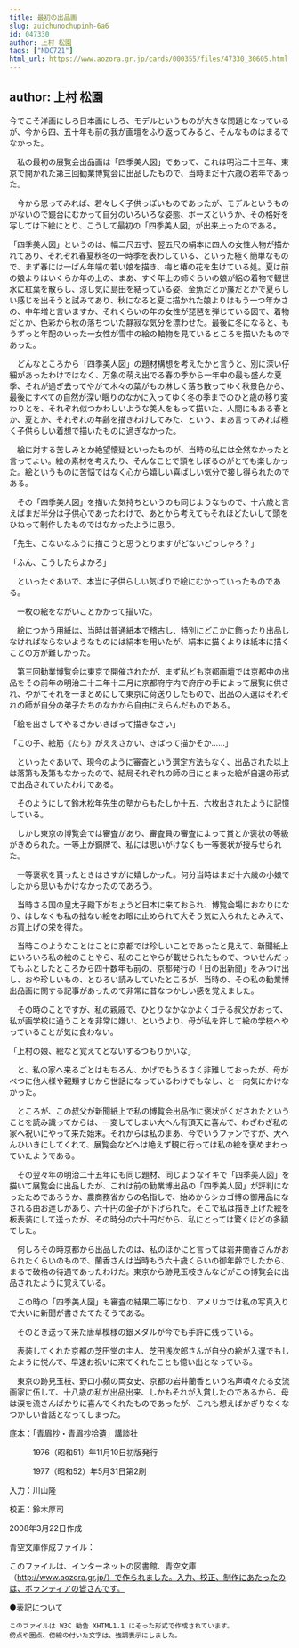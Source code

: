 ```yaml
---
title: 最初の出品画
slug: zuichunochupinh-6a6
id: 047330
author: 上村 松園
tags: ["NDC721"]
html_url: https://www.aozora.gr.jp/cards/000355/files/47330_30605.html
---
```


## author: 上村 松園

今でこそ洋画にしろ日本画にしろ、モデルというものが大きな問題となっているが、今から四、五十年も前の我が画壇をふり返ってみると、そんなものはまるでなかった。



　私の最初の展覧会出品画は「四季美人図」であって、これは明治二十三年、東京で開かれた第三回勧業博覧会に出品したもので、当時まだ十六歳の若年であった。

　今から思ってみれば、若々しく子供っぽいものであったが、モデルというものがないので鏡台にむかって自分のいろいろな姿態、ポーズというか、その格好を写しては下絵にとり、こうして最初の「四季美人図」が出来上ったのである。



「四季美人図」というのは、幅二尺五寸、竪五尺の絹本に四人の女性人物が描かれてあり、それぞれ春夏秋冬の一時季を表わしている、といった極く簡単なもので、まず春には一ばん年端の若い娘を描き、梅と椿の花を生けている処。夏は前の娘よりはいくらか年の上の、まあ、すぐ年上の姉ぐらいの娘が絽の着物で観世水に紅葉を散らし、涼し気に島田を結っている姿、金魚だとか簾だとかで夏らしい感じを出そうと試みてあり、秋になると夏に描かれた娘よりはもう一つ年かさの、中年増と言いますか、それくらいの年の女性が琵琶を弾じている図で、着物だとか、色彩から秋の落ちついた静寂な気分を漂わせた。最後に冬になると、もうずっと年配のいった一女性が雪中の絵の軸物を見ているところを描いたものであった。



　どんなところから「四季美人図」の題材構想を考えたかと言うと、別に深い仔細があったわけではなく、万象の萌え出でる春の季から一年中の最も盛んな夏季、それが過ぎ去ってやがて木々の葉がもの淋しく落ち散ってゆく秋景色から、最後にすべての自然が深い眠りのなかに入ってゆく冬の季までのひと歳の移り変わりとを、それぞれ似つかわしいような美人をもって描いた、人間にもある春とか、夏とか、それぞれの年齢を描きわけしてみた、という、まあ言ってみれば極く子供らしい着想で描いたものに過ぎなかった。



　絵に対する苦しみとか絶望懐疑といったものが、当時の私には全然なかったと言ってよい。絵の素材を考えたり、そんなことで頭をしぼるのがとても楽しかった。絵というものに苦悩ではなく心から嬉しい喜ばしい気分で接し得られたのである。



　その「四季美人図」を描いた気持ちというのも同じようなもので、十六歳と言えばまだ半分は子供心であったわけで、あとから考えてもそれほどたいして頭をひねって制作したものではなかったように思う。

「先生、こないなふうに描こうと思うとりますがどないどっしゃろ？」

「ふん、こうしたらよかろ」

　といったぐあいで、本当に子供らしい気ばりで絵にむかっていったものである。



　一枚の絵をながいことかかって描いた。

　絵につかう用紙は、当時は普通紙本で稽古し、特別にどこかに飾ったり出品しなければならないようなものには絹本を用いたが、絹本に描くよりは紙本に描くことの方が難しかった。



　第三回勧業博覧会は東京で開催されたが、まず私ども京都画壇では京都中の出品をその前年の明治二十二年十二月に京都府庁内で府庁の手によって展覧に供され、やがてそれを一まとめにして東京に荷送りしたもので、出品の人選はそれぞれの師が自分の弟子たちのなかから自由にえらんだものである。



「絵を出さしてやるさかいきばって描きなさい」

「この子、絵筋《たち》がええさかい、きばって描かそか……」

　といったぐあいで、現今のように審査という選定方法もなく、出品された以上は落第も及第もなかったので、結局それぞれの師の目にとまった絵が自選の形式で出品されていたわけである。

　そのようにして鈴木松年先生の塾からもたしか十五、六枚出されたように記憶している。

　しかし東京の博覧会では審査があり、審査員の審査によって賞とか褒状の等級がきめられた。一等上が銅牌で、私には思いがけなくも一等褒状が授与せられた。



　一等褒状を貰ったときはさすがに嬉しかった。何分当時はまだ十六歳の小娘でしたから思いもかけなかったのであろう。



　当時さる国の皇太子殿下がちょうど日本に来ておられ、博覧会場におなりになり、はしなくも私の拙ない絵をお眼に止められて大そう気に入られたとみえて、お買上げの栄を得た。



　当時このようなことはことに京都では珍しいことであったと見えて、新聞紙上にいろいろ私の絵のことやら、私のことやらが載せられたもので、ついせんだってもふとしたところから四十数年も前の、京都発行の「日の出新聞」をみつけ出し、おや珍しいもの、とひろい読みしていたところが、当時の、その私の勧業博出品画に関する記事があったので非常に昔なつかしい感を覚えました。



　その時のことですが、私の親戚で、ひとりなかなかよくゴテる叔父がおって、私が画学校に通うことを非常に嫌い、というより、母が私を許して絵の学校へやっていることが気に食わない。

「上村の娘、絵など覚えてどないするつもりかいな」

　と、私の家へ来るごとはもちろん、かげでもうるさく非難しておったが、母がべつに他人様や親類すじから世話になっているわけでもなし、と一向気にかけなかった。

　ところが、この叔父が新聞紙上で私の博覧会出品作に褒状がくだされたということを読み識ってからは、一変してしまい大へん有頂天に喜んで、わざわざ私の家へ祝いにやって来た始末。それからは私のまあ、今でいうファンですが、大へんひいきにしてくれて、展覧会などへは絶えず観に行っては私の絵を褒めまわっていたようである。



　その翌々年の明治二十五年にも同じ題材、同じようなイキで「四季美人図」を描いて展覧会に出品したが、これは前の勧業博出品の「四季美人図」が評判になったためであろうか、農商務省からの名指しで、始めからシカゴ博の御用品になされる由お達しがあり、六十円の金子が下げられた。そこで私は描き上げた絵を板表装にして送ったが、その時分の六十円だから、私にとっては驚くほどの多額でした。

　何しろその時京都から出品したのは、私のほかにと言っては岩井蘭香さんがおられたくらいのもので、蘭香さんは当時もう六十歳くらいの御年齢でしたから、まるで破格の待遇であったわけだ。東京から跡見玉枝さんなどがこの博覧会に出品されたように覚えている。



　この時の「四季美人図」も審査の結果二等になり、アメリカでは私の写真入りで大いに新聞が書きたてたそうである。

　そのとき送って来た唐草模様の銀メダルが今でも手許に残っている。



　表装してくれた京都の芝田堂の主人、芝田浅次郎さんが自分の絵が入選でもしたように悦んで、早速お祝いに来てくれたことも憶い出となっている。

　東京の跡見玉枝、野口小蘋の両女史、京都の岩井蘭香という名声嘖々たる女流画家に伍して、十八歳の私が出品出来、しかもそれが入賞したのであるから、母は涙を流さんばかりに喜んでくれたものであったが、これも想えばかぎりなくなつかしい昔話となってしまった。













底本：「青眉抄・青眉抄拾遺」講談社


　　　1976（昭和51）年11月10日初版発行

　　　1977（昭和52）年5月31日第2刷

入力：川山隆

校正：鈴木厚司

2008年3月22日作成

青空文庫作成ファイル：

このファイルは、インターネットの図書館、青空文庫（http://www.aozora.gr.jp/）で作られました。入力、校正、制作にあたったのは、ボランティアの皆さんです。











●表記について


	このファイルは W3C 勧告 XHTML1.1 にそった形式で作成されています。
	傍点や圏点、傍線の付いた文字は、強調表示にしました。